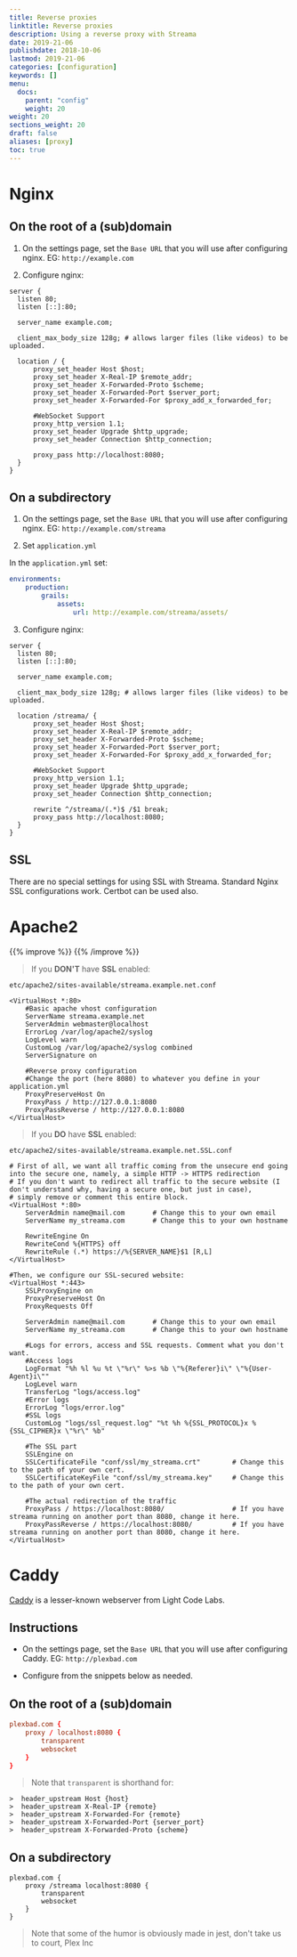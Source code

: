 ```yaml
---
title: Reverse proxies
linktitle: Reverse proxies
description: Using a reverse proxy with Streama
date: 2019-21-06
publishdate: 2018-10-06
lastmod: 2019-21-06
categories: [configuration]
keywords: []
menu:
  docs:
    parent: "config"
    weight: 20
weight: 20
sections_weight: 20
draft: false
aliases: [proxy]
toc: true
---
```

# Nginx


## On the root of a (sub)domain
1. On the settings page, set the `Base URL` that you will use after configuring nginx.
EG: `http://example.com`

2. Configure nginx:

```nginx
server {
  listen 80;
  listen [::]:80;

  server_name example.com;

  client_max_body_size 128g; # allows larger files (like videos) to be uploaded.

  location / {
      proxy_set_header Host $host;
      proxy_set_header X-Real-IP $remote_addr;
      proxy_set_header X-Forwarded-Proto $scheme;
      proxy_set_header X-Forwarded-Port $server_port;
      proxy_set_header X-Forwarded-For $proxy_add_x_forwarded_for;

      #WebSocket Support
      proxy_http_version 1.1;
      proxy_set_header Upgrade $http_upgrade;
      proxy_set_header Connection $http_connection;
      
      proxy_pass http://localhost:8080;
  }
}
```

## On a subdirectory
1. On the settings page, set the `Base URL` that you will use after configuring nginx.
EG: `http://example.com/streama`

2. Set `application.yml`

In the `application.yml` set:

```yaml
environments:
    production:
        grails:
            assets:
                url: http://example.com/streama/assets/
```

3. Configure nginx:

```nginx
server {
  listen 80;
  listen [::]:80;

  server_name example.com;

  client_max_body_size 128g; # allows larger files (like videos) to be uploaded.

  location /streama/ {
      proxy_set_header Host $host;
      proxy_set_header X-Real-IP $remote_addr;
      proxy_set_header X-Forwarded-Proto $scheme;
      proxy_set_header X-Forwarded-Port $server_port;
      proxy_set_header X-Forwarded-For $proxy_add_x_forwarded_for;

      #WebSocket Support
      proxy_http_version 1.1;
      proxy_set_header Upgrade $http_upgrade;
      proxy_set_header Connection $http_connection;

      rewrite ^/streama/(.*)$ /$1 break;
      proxy_pass http://localhost:8080;
  }
}
```

## SSL
There are no special settings for using SSL with Streama.
Standard Nginx SSL configurations work. Certbot can be used also.

# Apache2

{{% improve %}}
{{% /improve %}}

> If you **DON'T** have **SSL** enabled:

`etc/apache2/sites-available/streama.example.net.conf`

```
<VirtualHost *:80>
    #Basic apache vhost configuration
    ServerName streama.example.net
    ServerAdmin webmaster@localhost
    ErrorLog /var/log/apache2/syslog
    LogLevel warn
    CustomLog /var/log/apache2/syslog combined
    ServerSignature on

    #Reverse proxy configuration
    #Change the port (here 8080) to whatever you define in your application.yml
    ProxyPreserveHost On
    ProxyPass / http://127.0.0.1:8080
    ProxyPassReverse / http://127.0.0.1:8080
</VirtualHost>
```

> If you **DO** have **SSL** enabled:

`etc/apache2/sites-available/streama.example.net.SSL.conf`

```
# First of all, we want all traffic coming from the unsecure end going into the secure one, namely, a simple HTTP -> HTTPS redirection
# If you don't want to redirect all traffic to the secure website (I don't understand why, having a secure one, but just in case),
# simply remove or comment this entire block.
<VirtualHost *:80>
	ServerAdmin name@mail.com		# Change this to your own email
	ServerName my_streama.com 		# Change this to your own hostname

	RewriteEngine On
	RewriteCond %{HTTPS} off
	RewriteRule (.*) https://%{SERVER_NAME}$1 [R,L]
</VirtualHost>

#Then, we configure our SSL-secured website:
<VirtualHost *:443>
	SSLProxyEngine on
	ProxyPreserveHost On
	ProxyRequests Off

	ServerAdmin name@mail.com		# Change this to your own email
	ServerName my_streama.com 		# Change this to your own hostname

	#Logs for errors, access and SSL requests. Comment what you don't want.
	#Access logs
	LogFormat "%h %l %u %t \"%r\" %>s %b \"%{Referer}i\" \"%{User-Agent}i\""
	LogLevel warn
	TransferLog "logs/access.log"
	#Error logs
	ErrorLog "logs/error.log"
	#SSL logs
	CustomLog "logs/ssl_request.log" "%t %h %{SSL_PROTOCOL}x %{SSL_CIPHER}x \"%r\" %b"

	#The SSL part
	SSLEngine on
	SSLCertificateFile "conf/ssl/my_streama.crt"		# Change this to the path of your own cert.
	SSLCertificateKeyFile "conf/ssl/my_streama.key"		# Change this to the path of your own cert.

	#The actual redirection of the traffic
	ProxyPass / https://localhost:8080/					# If you have streama running on another port than 8080, change it here.
	ProxyPassReverse / https://localhost:8080/			# If you have streama running on another port than 8080, change it here.
</VirtualHost>
```


# Caddy
[Caddy](https://caddyserver.com/) is a lesser-known webserver from Light Code Labs.

## Instructions

* On the settings page, set the `Base URL` that you will use after configuring Caddy.
EG: `http://plexbad.com`

* Configure from the snippets below as needed.

## On the root of a (sub)domain

```conf
plexbad.com {
    proxy / localhost:8080 {
        transparent
        websocket
    }
}
```
> Note that `transparent` is shorthand for:
```
>  header_upstream Host {host}
>  header_upstream X-Real-IP {remote}
>  header_upstream X-Forwarded-For {remote}
>  header_upstream X-Forwarded-Port {server_port}
>  header_upstream X-Forwarded-Proto {scheme}
```

## On a subdirectory
```
plexbad.com {
    proxy /streama localhost:8080 {
        transparent
        websocket
    }
}
```
> Note that some of the humor is obviously made in jest, don't take us to court, Plex Inc
